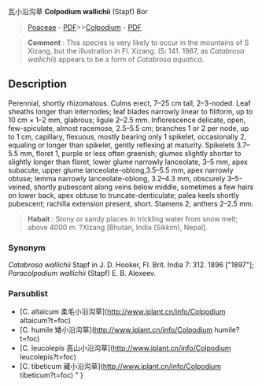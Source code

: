 瓦小沿沟草 **Colpodium wallichii** (Stapf) Bor

> [Poaceae](http://www.iplant.cn/info/Poaceae?t=foc) - [PDF](http://www.iplant.cn/foc/pdf/Poaceae.pdf)>>[Colpodium](http://www.iplant.cn/info/Colpodium?t=foc) - [PDF](http://www.iplant.cn/foc/pdf/Colpodium.pdf)

> **Comment** : 
> This species is very likely to occur in the mountains of S Xizang, but the illustration in Fl. Xizang. (5: 141. 1987, as *Catabrosa wallichii*) appears to be a form of *Catabrosa aquatica*.

## Description

Perennial, shortly rhizomatous. Culms erect, 7–25 cm tall, 2–3-noded. Leaf sheaths longer than internodes; leaf blades narrowly linear to filiform, up to 10 cm × 1–2 mm, glabrous; ligule 2–2.5 mm. Inflorescence delicate, open, few-spiculate, almost racemose, 2.5–5.5 cm; branches 1 or 2 per node, up to 1 cm, capillary, flexuous, mostly bearing only 1 spikelet, occasionally 2, equaling or longer than spikelet, gently reflexing at maturity. Spikelets 3.7–5.5 mm, floret 1, purple or less often greenish; glumes slightly shorter to slightly longer than floret, lower glume narrowly lanceolate, 3–5 mm, apex subacute, upper glume lanceolate-oblong,3.5–5.5 mm, apex narrowly obtuse; lemma narrowly lanceolate-oblong, 3.2–4.3 mm, obscurely 3–5-veined, shortly pubescent along veins below middle, sometimes a few hairs on lower back, apex obtuse to truncate-denticulate; palea keels shortly pubescent; rachilla extension present, short. Stamens 2; anthers 2–2.5 mm.

> **Habait** : 
> Stony or sandy places in trickling water from snow melt; above 4000 m. ?Xizang [Bhutan, India (Sikkim), Nepal].

### Synonym
*Catabrosa wallichii* Stapf in J. D. Hooker, Fl. Brit. India 7: 312. 1896 [\"1897\"]; *Paracolpodium wallichii* (Stapf) E. B. Alexeev.

### Parsublist

* [C.  altaicum  柔毛小沿沟草](http://www.iplant.cn/info/Colpodium altaicum?t=foc)
* [C.  humile  矮小沿沟草](http://www.iplant.cn/info/Colpodium humile?t=foc)
* [C.  leucolepis  高山小沿沟草](http://www.iplant.cn/info/Colpodium leucolepis?t=foc)
* [C.  tibeticum  藏小沿沟草](http://www.iplant.cn/info/Colpodium tibeticum?t=foc)
"
}